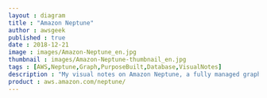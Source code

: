 ```yaml
---
layout : diagram
title : "Amazon Neptune"
author : awsgeek
published : true
date : 2018-12-21
image : images/Amazon-Neptune_en.jpg
thumbnail : images/Amazon-Neptune-thumbnail_en.jpg
tags : [AWS,Neptune,Graph,PurposeBuilt,Database,VisualNotes]
description : "My visual notes on Amazon Neptune, a fully managed graph database service to work with your highly connected datasets"
product : aws.amazon.com/neptune/
---
```

